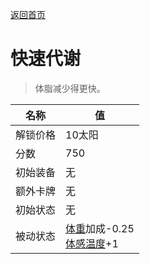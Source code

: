 [返回首页](index.md)  
# 快速代谢  
> 体脂减少得更快。  
  
名称  |  值  
----  |  ----  
解锁价格  |  10太阳  
分数  |  750  
初始装备  |  无  
额外卡牌  |  无  
初始状态  |  无  
被动状态  |  [体重](Weight.md)加成-0.25<br>[体感温度](TemperaturePerceived.md)+1  
